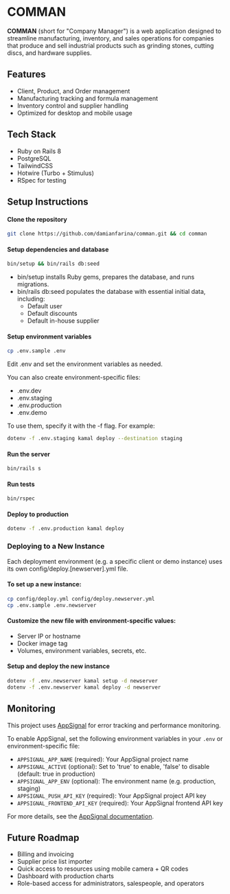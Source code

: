 # COMMAN

**COMMAN** (short for "Company Manager") is a web application designed to streamline manufacturing, inventory, and sales operations for companies that produce and sell industrial products such as grinding stones, cutting discs, and hardware supplies.

## Features

- Client, Product, and Order management
- Manufacturing tracking and formula management
- Inventory control and supplier handling
- Optimized for desktop and mobile usage

## Tech Stack

- Ruby on Rails 8
- PostgreSQL
- TailwindCSS
- Hotwire (Turbo + Stimulus)
- RSpec for testing

## Setup Instructions

#### Clone the repository
```bash
git clone https://github.com/damianfarina/comman.git && cd comman
```
#### Setup dependencies and database
```bash
bin/setup && bin/rails db:seed
```
- bin/setup installs Ruby gems, prepares the database, and runs migrations.
- bin/rails db:seed populates the database with essential initial data, including:
  - Default user
  - Default discounts
  - Default in-house supplier

#### Setup environment variables
```bash
cp .env.sample .env
```
Edit .env and set the environment variables as needed.

You can also create environment-specific files:
- .env.dev
- .env.staging
- .env.production
- .env.demo

To use them, specify it with the -f flag. For example:
```bash
dotenv -f .env.staging kamal deploy --destination staging
```

#### Run the server
```bash
bin/rails s
```
#### Run tests
```bash
bin/rspec
```

#### Deploy to production
```bash
dotenv -f .env.production kamal deploy
```

### Deploying to a New Instance
Each deployment environment (e.g. a specific client or demo instance) uses its own config/deploy.[newserver].yml file.

#### To set up a new instance:
```bash
cp config/deploy.yml config/deploy.newserver.yml
cp .env.sample .env.newserver
```

#### Customize the new file with environment-specific values:
- Server IP or hostname
- Docker image tag
- Volumes, environment variables, secrets, etc.

#### Setup and deploy the new instance
```bash
dotenv -f .env.newserver kamal setup -d newserver
dotenv -f .env.newserver kamal deploy -d newserver
```

## Monitoring

This project uses [AppSignal](https://appsignal.com/) for error tracking and performance monitoring.

To enable AppSignal, set the following environment variables in your `.env` or environment-specific file:

- `APPSIGNAL_APP_NAME` (required): Your AppSignal project name
- `APPSIGNAL_ACTIVE` (optional): Set to 'true' to enable, 'false' to disable (default: true in production)
- `APPSIGNAL_APP_ENV` (optional): The environment name (e.g. production, staging)
- `APPSIGNAL_PUSH_API_KEY` (required): Your AppSignal project API key
- `APPSIGNAL_FRONTEND_API_KEY` (required): Your AppSignal frontend API key

For more details, see the [AppSignal documentation](https://docs.appsignal.com/).

## Future Roadmap

- Billing and invoicing
- Supplier price list importer
- Quick access to resources using mobile camera + QR codes
- Dashboard with production charts
- Role-based access for administrators, salespeople, and operators
